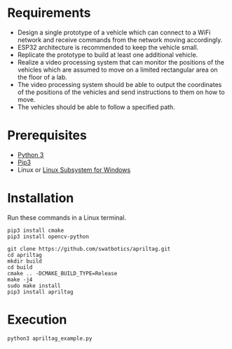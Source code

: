 # Requirements
- Design a single prototype of a vehicle which can connect to a WiFi network and receive commands from the network moving accordingly.
- ESP32 architecture is recommended to keep the vehicle small. 
- Replicate the prototype to build at least one additional vehicle.
- Realize a video processing system that can monitor the positions of the vehicles which are assumed to move on a limited rectangular area on the floor of a lab.
- The video processing system should be able to output the coordinates of the positions of the vehicles and send instructions to them on how to move.
- The vehicles should be able to follow a specified path.

# Prerequisites
- [Python 3](https://www.python.org/downloads/)
- [Pip3](https://www.geeksforgeeks.org/how-to-install-pip-on-windows/)
- Linux or [Linux Subsystem for Windows](https://developerinsider.co/stepwise-guide-to-enable-windows-10-subsystem-for-linux/#:~:text=To%20enable%20the%20Windows%20Subsystem,list%20here%20and%20click%20OK.)

# Installation
Run these commands in a Linux terminal.
```
pip3 install cmake
pip3 install opencv-python

git clone https://github.com/swatbotics/apriltag.git
cd apriltag
mkdir build
cd build
cmake .. -DCMAKE_BUILD_TYPE=Release
make -j4
sudo make install
pip3 install apriltag
```

# Execution
```
python3 apriltag_example.py
```



